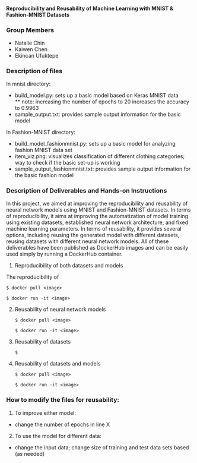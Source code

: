#### Reproducibility and Reusability of Machine Learning with MNIST & Fashion-MNIST Datasets

### Group Members
* Natalie Chin
* Kaiwen Chen
* Ekincan Ufuktepe


### Description of files
In mnist directory:
* build_model.py: sets up a basic model based on Keras MNIST data <br>
** note: increasing the number of epochs to 20 increases the accuracy to 0.9963
* sample_output.txt: provides sample output information for the basic model

In Fashion-MNIST directory:
* build_model_fashionmnist.py: sets up a basic model for analyzing fashion MNIST data set
* item_viz.png: visualizes classification of different clothing categories; way to check if the basic set-up is working
* sample_output_fashionmnist.txt: provides sample output information for the basic fashion model 


### Description of Deliverables and Hands-on Instructions
 
In this project, we aimed at improving the reproducibility and reusability of neural network models using MNIST and Fashion-MNIST datasets. In terms of reproducibility, it aims at improving the automatization of model training using existing datasets, established neural network architecture, and fixed machine learning parameters. In terms of reusability, it provides several options, including reusing the generated model with different datasets, reusing datasets with different neural network models. All of these deliverables have been published as DockerHub images and can be easily used simply by running a DockerHub container. 
  
1) Reproducibility of both datasets and models

The reproducibility of 

   `$ docker pull <image>`
  
   `$ docker run -it <image>`

2) Reusability of neural network models 
  
   `$ docker pull <image>`
  
   `$ docker run -it <image>`
  
3) Reusability of datasets
  
   `$ `
  
4) Reusability of datasets and models
  
   `$ docker pull <image>`
  
   `$ docker run -it <image>`
  

### How to modify the files for reusability:
1) To improve either model:
- change the number of epochs in line X

2) To use the model for different data:
- change the input data; change size of training and test data sets based (as needed)
